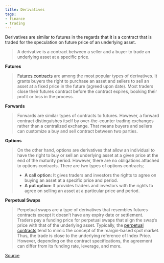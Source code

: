 ```yaml
---
title: Derivatives
tags:
- finance
- trading
---
```


Derivatives are similar to futures in the regards that it is a contract that is traded for the speculation on future price of an underlying asset.

> A derivative is a contract between a seller and a buyer to trade an underlying asset at a specific price.

**Futures**

> [Futures contracts](https://learn.bybit.com/trading/what-is-futures-trading-in-crypto/) are among the most popular types of derivatives. It grants buyers the right to purchase an asset and sellers to sell an asset at a fixed price in the future (agreed upon date). Most traders close their futures contract before the contract expires, booking their profit or loss in the process.

**Forwards**

> Forwards are similar types of contracts to futures. However, a forward contract distinguishes itself by over-the-counter trading exchanges rather than a centralized exchange. That means buyers and sellers can customize a buy and sell contract between two parties.

**Options**

> On the other hand, options are derivatives that allow an individual to have the right to buy or sell an underlying asset at a given price at the end of the maturity period. However, there are no obligations attached to options contracts. There are two types of options contracts;
> 
> -   **A call option:** It gives traders and investors the rights to agree on buying an asset at a specific price and period.
> -   **A put option:** It provides traders and investors with the rights to agree on selling an asset at a particular price and period.

**Perpetual Swaps**

> Perpetual swaps are a type of derivatives that resembles futures contracts except it doesn’t have any expiry date or settlement. Traders pay a funding price for perpetual swaps that align the swap’s price with that of the underlying asset. Typically, the [perpetual contracts](https://blog.bybit.com/learn/bybit-101/what-are-perpetual-contracts/) tend to mimic the concept of the margin-based spot market. Thus, the trade is close to the underlying reference of Index Price. However, depending on the contract specifications, the agreement can differ from its funding rate, leverage, and more.

[Source](https://learn.bybit.com/trading/what-is-crypto-derivatives-trading-how-does-it-work/)
